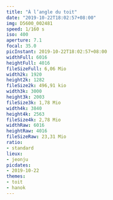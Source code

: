 ```yaml
---
title: "À l’angle du toit"
date: "2019-10-22T18:02:57+08:00"
img: D5600_002481
speed: 1/160 s
iso: 400
aperture: 7.1
focal: 35.0
picInstant: 2019-10-22T18:02:57+08:00
widthFull: 6016
heightFull: 4016
fileSizeFull: 6,06 Mio
width2k: 1920
height2k: 1282
fileSize2k: 496,91 kio
width3k: 3000
height3k: 2003
fileSize3k: 1,78 Mio
width4k: 3840
height4k: 2563
fileSize4k: 2,78 Mio
widthRaw: 6016
heightRaw: 4016
fileSizeRaw: 23,31 Mio
ratio:
- standard
lieux:
- jeonju
picdates:
- 2019-10-22
themes:
- toit
- hanok
---
```


